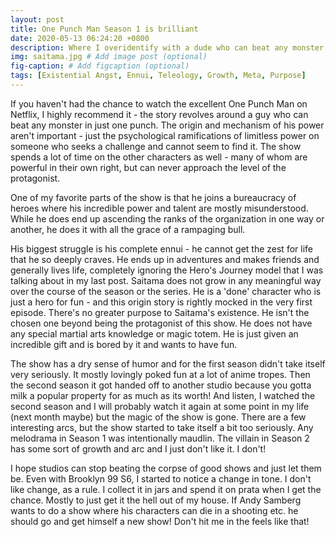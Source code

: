 ```yaml
---
layout: post
title: One Punch Man Season 1 is brilliant
date: 2020-05-13 06:24:20 +0800
description: Where I overidentify with a dude who can beat any monster except his own baldness
img: saitama.jpg # Add image post (optional)
fig-caption: # Add figcaption (optional)
tags: [Existential Angst, Ennui, Teleology, Growth, Meta, Purpose]
---
```


If you haven't had the chance to watch the excellent One Punch Man on Netflix, I highly recommend it - the story revolves around a guy who can beat any monster in just one punch. The origin and mechanism of his power aren't important - just the psychological ramifications of limitless power on someone who seeks a challenge and cannot seem to find it. The show spends a lot of time on the other characters as well - many of whom are powerful in their own right, but can never approach the level of the protagonist.

One of my favorite parts of the show is that he joins a bureaucracy of heroes where his incredible power and talent are mostly misunderstood. While he does end up ascending the ranks of the organization in one way or another, he does it with all the grace of a rampaging bull.

His biggest struggle is his complete ennui - he cannot get the zest for life that he so deeply craves. He ends up in adventures and makes friends and generally lives life, completely ignoring the Hero's Journey model that I was talking about in my last post. Saitama does not grow in any meaningful way over the course of the season or the series. He is a 'done' character who is just a hero for fun - and this origin story is rightly mocked in the very first episode. There's no greater purpose to Saitama's existence. He isn't the chosen one beyond being the protagonist of this show. He does not have any special martial arts knowledge or magic totem. He is just given an incredible gift and is bored by it and wants to have fun.

The show has a dry sense of humor and for the first season didn't take itself very seriously. It mostly lovingly poked fun at a lot of anime tropes. Then the second season it got handed off to another studio because you gotta milk a popular property for as much as its worth! And listen, I watched the second season and I will probably watch it again at some point in my life (next month maybe) but the magic of the show is gone. There are a few interesting arcs, but the show started to take itself a bit too seriously. Any melodrama in Season 1 was intentionally maudlin. The villain in Season 2 has some sort of growth and arc and I just don't like it. I don't!

I hope studios can stop beating the corpse of good shows and just let them be. Even with Brooklyn 99 S6, I started to notice a change in tone. I don't like change, as a rule. I collect it in jars and spend it on prata when I get the chance. Mostly to just get it the hell out of my house. If Andy Samberg wants to do a show where his characters can die in a shooting etc. he should go and get himself a new show! Don't hit me in the feels like that!
